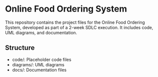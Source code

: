 # Online Food Ordering System
This repository contains the project files for the Online Food Ordering System, developed as part of a 2-week SDLC execution. It includes code, UML diagrams, and documentation.

## Structure
- code/: Placeholder code files
- diagrams/: UML diagrams
- docs/: Documentation files
